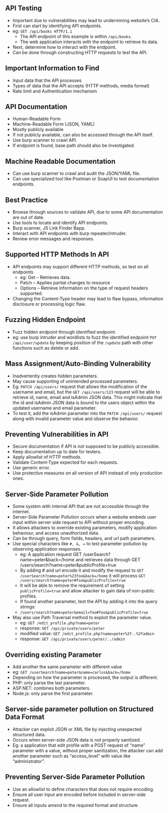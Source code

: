 ## API Testing
- Important due to vulnerabilities may lead to undermining website’s CIA.
- First can start by identifying API endpoints.
- eg: `GET /api/books HTTP/1.1`
  - The API endpoint of this example is within `/api/books`.
  - The web application interacts with the endpoint to retrieve its data.
- Next, determine how to interact with the endpoint.
- Can be done through constructing HTTP requests to test the API.

## Important Information to Find
- Input data that the API processes
- Types of data that the API accepts (HTTP methods, media format)
- Rate limit and Authentication mechanism

## API Documentation
- Human-Readable Form
- Machine-Readable Form (JSON, YAML)
- Mostly publicly available
- If not publicly available, can also be accessed through the API itself.
- Use burp scanner to crawl API.
- If endpoint is found, base path should also be investigated.

## Machine Readable Documentation
- Can use burp scanner to crawl and audit the JSON/YAML file.
- Can use specialized tool like Postman or SoapUI to test documentation endpoints.

## Best Practice
- Browse through sources to validate API, due to some API documentation are out of date.
- Use tools to locate and identify API endpoints.
- Burp scanner, JS Link Finder Bapp.
- Interact with API endpoints with burp repeater/intruder.
- Review error messages and responses.

## Supported HTTP Methods In API
- API endpoints may support different HTTP methods, so test on all endpoints
  - eg: Get – Retrieves data.
  - Patch – Applies partial changes to resource
  - Options – Retrieve information on the type of request headers supported.
- Changing the Content-Type header may lead to flaw bypass, information disclosure or processing logic flaw.

## Fuzzing Hidden Endpoint
- Fuzz hidden endpoint through identified endpoint.
- eg: use burp intruder and wordlists to fuzz the identified endpoint `PUT /api/user/update` by keeping position of the `/update` path with other functions such as delete or add.

## Mass Assignment/Auto-Binding Vulnerability
- Inadvertently creates hidden parameters.
- May cause supporting of unintended processed parameters.
- Eg: `PATCH /api/users/` request that allows the modification of the username and email, but the `GET /api/users/123` request will be able to retrieve id, name, email and isAdmin JSON data. This might indicate that the id and isAdmin JSON data is bound to the users object within the updated username and email parameter.
- To test it, add the isAdmin parameter into the `PATCH /api/users/` request along with invalid parameter value and observe the behavior.

## Preventing Vulnerabilities in API
- Secure documentation if API is not supposed to be publicly accessible.
- Keep documentation up to date for testers.
- Apply allowlist of HTTP methods.
- Validate Content-Type expected for each requests.
- Use generic error.
- Use protective measures on all version of API instead of only production ones.

## Server-Side Parameter Pollution
- Some system with internal API that are not accessible through the internet.
- Server-Side Parameter Pollution occurs when a website embeds user input within server side request to API without proper encoding.
- It allows attackers to override existing parameters, modify application behaviour, and access unauthorized data.
- Can be through query, form fields, headers, and url path parameters.
- Use special characters like `#, &, =` to test parameter pollution by observing application responses.
  - eg:  A application request GET /userSearch?name=peter&back=/home and retrieves data through GET /users/search?name=peter&publicProfile=true 
  - By adding # and url encode it and modify the request to `GET /userSearch?name=peter%23foo&back=/home` it will process `GET /users/search?name=peter#foo&publicProfile=true`
  - It will be able to remove the requirement of setting `publicProfile=true` and allow attacker to gain data of non-public profiles.
  - If found another parameter, test the API by adding it into the query strings:
  - `/users/search?name=peter&email=foo#foo&publicProfile=true`
- May also use Path Traversal method to exploit the parameter value.
  - eg: `GET /edit_profile.php?name=peter`
  - response: `GET /api/private/users/peter` 
  - modified value: `GET /edit_profile.php?name=peter%2f..%2fadmin`
  - response: `GET /api/private/users/peter/../admin`

## Overriding existing Parameter
- Add another the same parameter with different value
- eg: `GET /userSearch?name=peter&name=carlos&back=/home`
- Depending on how the parameter is processed, the output is different.
- PHP: only parse the last parameter.
- ASP.NET: combines both parameters.
- Node.js: only parse the first parameter.

## Server-side parameter pollution on Structured Data Format
- Attacker can exploit JSON or XML file by injecting unexpected structured data.
- Occurs when server-side JSON data is not properly sanitized.
- Eg: a application that edit profile with a POST request of “name” parameter with a value, without proper sanitization, the attacker can add another parameter such as “access_level” with value like “administrator”.

## Preventing Server-Side Parameter Pollution
- Use an allowlist to define characters that does not require encoding.
- Ensure all user input are encoded before included in server-side request.
- Ensure all inputs amend to the required format and structure.